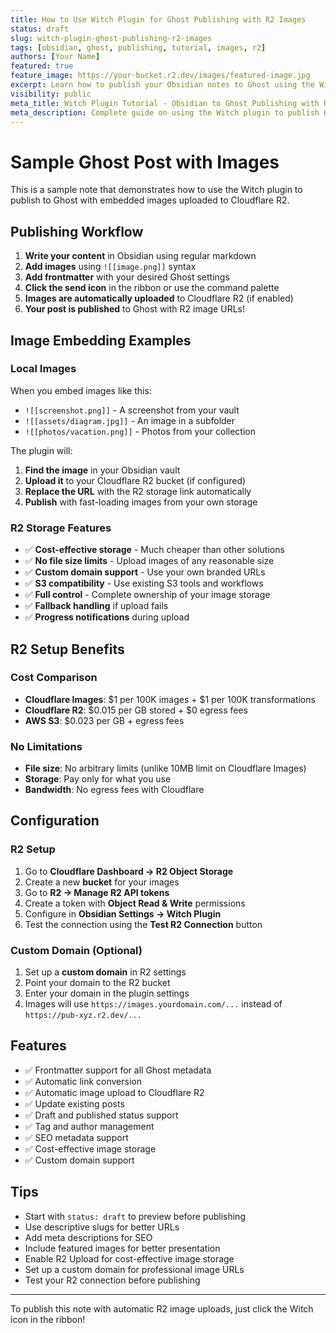 ```yaml
---
title: How to Use Witch Plugin for Ghost Publishing with R2 Images
status: draft
slug: witch-plugin-ghost-publishing-r2-images
tags: [obsidian, ghost, publishing, tutorial, images, r2]
authors: [Your Name]
featured: true
feature_image: https://your-bucket.r2.dev/images/featured-image.jpg
excerpt: Learn how to publish your Obsidian notes to Ghost using the Witch plugin with automatic image uploads to Cloudflare R2 storage
visibility: public
meta_title: Witch Plugin Tutorial - Obsidian to Ghost Publishing with R2 Images
meta_description: Complete guide on using the Witch plugin to publish Obsidian notes to Ghost blogs with frontmatter support and automatic R2 image uploads
---
```

# Sample Ghost Post with Images

This is a sample note that demonstrates how to use the Witch plugin to publish to Ghost with embedded images uploaded to Cloudflare R2.



## Publishing Workflow

1. **Write your content** in Obsidian using regular markdown
2. **Add images** using `![[image.png]]` syntax
3. **Add frontmatter** with your desired Ghost settings
4. **Click the send icon** in the ribbon or use the command palette
5. **Images are automatically uploaded** to Cloudflare R2 (if enabled)
6. **Your post is published** to Ghost with R2 image URLs!

## Image Embedding Examples

### Local Images
When you embed images like this:
- `![[screenshot.png]]` - A screenshot from your vault
- `![[assets/diagram.jpg]]` - An image in a subfolder
- `![[photos/vacation.png]]` - Photos from your collection

The plugin will:
1. **Find the image** in your Obsidian vault
2. **Upload it** to your Cloudflare R2 bucket (if configured)
3. **Replace the URL** with the R2 storage link automatically
4. **Publish** with fast-loading images from your own storage

### R2 Storage Features

- ✅ **Cost-effective storage** - Much cheaper than other solutions
- ✅ **No file size limits** - Upload images of any reasonable size
- ✅ **Custom domain support** - Use your own branded URLs
- ✅ **S3 compatibility** - Use existing S3 tools and workflows
- ✅ **Full control** - Complete ownership of your image storage
- ✅ **Fallback handling** if upload fails
- ✅ **Progress notifications** during upload

## R2 Setup Benefits

### Cost Comparison
- **Cloudflare Images**: $1 per 100K images + $1 per 100K transformations
- **Cloudflare R2**: $0.015 per GB stored + $0 egress fees
- **AWS S3**: $0.023 per GB + egress fees

### No Limitations
- **File size**: No arbitrary limits (unlike 10MB limit on Cloudflare Images)
- **Storage**: Pay only for what you use
- **Bandwidth**: No egress fees with Cloudflare

## Configuration

### R2 Setup
1. Go to **Cloudflare Dashboard → R2 Object Storage**
2. Create a new **bucket** for your images
3. Go to **R2 → Manage R2 API tokens**
4. Create a token with **Object Read & Write** permissions
5. Configure in **Obsidian Settings → Witch Plugin**
6. Test the connection using the **Test R2 Connection** button

### Custom Domain (Optional)
1. Set up a **custom domain** in R2 settings
2. Point your domain to the R2 bucket
3. Enter your domain in the plugin settings
4. Images will use `https://images.yourdomain.com/...` instead of `https://pub-xyz.r2.dev/...`

## Features

- ✅ Frontmatter support for all Ghost metadata
- ✅ Automatic link conversion
- ✅ Automatic image upload to Cloudflare R2
- ✅ Update existing posts
- ✅ Draft and published status support
- ✅ Tag and author management
- ✅ SEO metadata support
- ✅ Cost-effective image storage
- ✅ Custom domain support

## Tips

- Start with `status: draft` to preview before publishing
- Use descriptive slugs for better URLs
- Add meta descriptions for SEO
- Include featured images for better presentation
- Enable R2 Upload for cost-effective image storage
- Set up a custom domain for professional image URLs
- Test your R2 connection before publishing

---

To publish this note with automatic R2 image uploads, just click the Witch icon in the ribbon!
